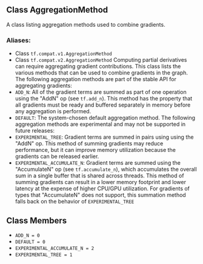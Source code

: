 ## Class AggregationMethod
A class listing aggregation methods used to combine gradients.
### Aliases:
- Class `tf.compat.v1.AggregationMethod`
- Class `tf.compat.v2.AggregationMethod`
Computing partial derivatives can require aggregating gradient contributions. This class lists the various methods that can be used to combine gradients in the graph.
The following aggregation methods are part of the stable API for aggregating gradients:
- `ADD_N`: All of the gradient terms are summed as part of one operation using the "AddN" op (see `tf.add_n`). This method has the property that all gradients must be ready and buffered separately in memory before any aggregation is performed.
- `DEFAULT`: The system-chosen default aggregation method.
The following aggregation methods are experimental and may not be supported in future releases:
- `EXPERIMENTAL_TREE`: Gradient terms are summed in pairs using using the "AddN" op. This method of summing gradients may reduce performance, but it can improve memory utilization because the gradients can be released earlier.
- `EXPERIMENTAL_ACCUMULATE_N`: Gradient terms are summed using the "AccumulateN" op (see `tf.accumulate_n`), which accumulates the overall sum in a single buffer that is shared across threads. This method of summing gradients can result in a lower memory footprint and lower latency at the expense of higher CPU/GPU utilization. For gradients of types that "AccumulateN" does not support, this summation method falls back on the behavior of `EXPERIMENTAL_TREE`
## Class Members
- `ADD_N = 0`
- `DEFAULT = 0`
- `EXPERIMENTAL_ACCUMULATE_N = 2`
- `EXPERIMENTAL_TREE = 1`
